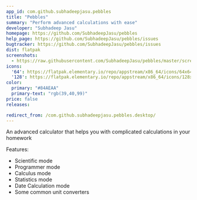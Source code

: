 ```yaml
---
app_id: com.github.subhadeepjasu.pebbles
title: "Pebbles"
summary: "Perform advanced calculations with ease"
developer: "Subhadeep Jasu"
homepage: https://github.com/SubhadeepJasu/pebbles
help_page: https://github.com/SubhadeepJasu/pebbles/issues
bugtracker: https://github.com/SubhadeepJasu/pebbles/issues
dist: flatpak
screenshots:
  - https://raw.githubusercontent.com/SubhadeepJasu/pebbles/master/screenshots/Screenshot-Scientific.png
icons:
  '64': https://flatpak.elementary.io/repo/appstream/x86_64/icons/64x64/com.github.subhadeepjasu.pebbles.png
  '128': https://flatpak.elementary.io/repo/appstream/x86_64/icons/128x128/com.github.subhadeepjasu.pebbles.png
color:
  primary: "#84AEAA"
  primary-text: "rgb(39,40,99)"
price: false
releases:

redirect_from: /com.github.subhadeepjasu.pebbles.desktop/
---
```


<p>An advanced calculator that helps you with complicated calculations in your homework</p>
<p>Features:</p>
<ul>
<li>Scientific mode</li>
<li>Programmer mode</li>
<li>Calculus mode</li>
<li>Statistics mode</li>
<li>Date Calculation mode</li>
<li>Some common unit converters</li>
</ul>